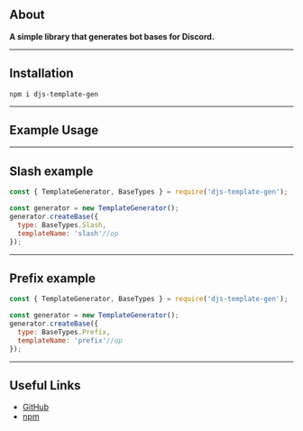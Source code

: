 ## **About**
**A simple library that generates bot bases for Discord.**

---

## **Installation**

```sh-session
npm i djs-template-gen
```

---

## **Example Usage**

---

## **Slash example**

```js
const { TemplateGenerator, BaseTypes } = require('djs-template-gen');

const generator = new TemplateGenerator();
generator.createBase({
  type: BaseTypes.Slash,
  templateName: 'slash'//op
});
```

---

## **Prefix example**

```js
const { TemplateGenerator, BaseTypes } = require('djs-template-gen');

const generator = new TemplateGenerator();
generator.createBase({
  type: BaseTypes.Prefix,
  templateName: 'prefix'//op
});
```

---

## **Useful Links**

- [GitHub](https://github.com/Gandalf51/djs-template-gen)
- [npm](https://www.npmjs.com/package/djs-template-gen)
